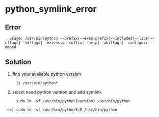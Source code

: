 # python_symlink_error

## Error
```
  usage: /usr/bin/python --prefix|--exec-prefix|--includes|--libs|--cflags|--ldflags|--extension-suffix|--help|--abiflags|--configdir|--embed
```

## Solution

  1. find your available python version
     
```
     ls /usr/bin/python*
```

  2. select need python version and add symlink
     
```
     sudo ln -sf /usr/bin/python{version} /usr/bin/python
```

     ex) sudo ln -sf /usr/bin/python3.8 /usr/bin/python
